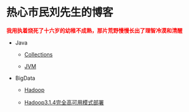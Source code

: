 # 热心市民刘先生的博客

<font color="red">**我用执着烧死了十六岁的幼稚不成熟，那片荒野慢慢长出了理智冷漠和清醒**</font>



- Java

  - [Collections](https://github.com/SuperLh/blog/blob/main/Java/Collections/Collections.md)

  - [JVM](https://github.com/SuperLh/blog/blob/main/Java/JVM/JVM.md)

- BigData

  - [Hadoop](https://github.com/SuperLh/blog/blob/main/BigData/Hadoop/Hadoop.md)

  - [Hadoop3.1.4完全高可用模式部署](https://github.com/SuperLh/blog/blob/main/BigData/Hadoop/Hadoop3.1.4%E5%AE%8C%E5%85%A8%E9%AB%98%E5%8F%AF%E7%94%A8%E6%A8%A1%E5%BC%8F%E9%83%A8%E7%BD%B2.md)

